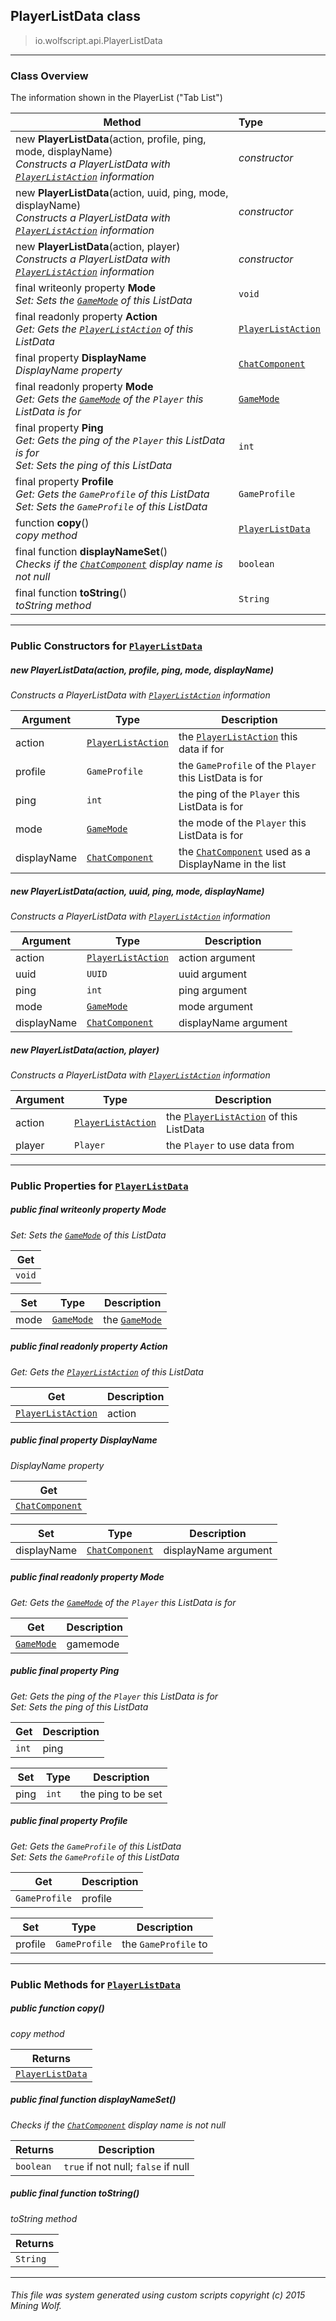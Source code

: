 ## PlayerListData __class__

>io.wolfscript.api.PlayerListData

---

### Class Overview

The information shown in the PlayerList ("Tab List")

Method | Type   
--- | :--- 
new __PlayerListData__(action, profile, ping, mode, displayName) <br> _Constructs a PlayerListData with [`PlayerListAction`](PlayerListAction.md) information_ | _constructor_
new __PlayerListData__(action, uuid, ping, mode, displayName) <br> _Constructs a PlayerListData with [`PlayerListAction`](PlayerListAction.md) information_ | _constructor_
new __PlayerListData__(action, player) <br> _Constructs a PlayerListData with [`PlayerListAction`](PlayerListAction.md) information_ | _constructor_
final writeonly property __Mode__ <br> _Set: Sets the [`GameMode`](GameMode.md) of this ListData_ | `void`
final readonly property __Action__ <br> _Get: Gets the [`PlayerListAction`](PlayerListAction.md) of this ListData_ | [`PlayerListAction`](PlayerListAction.md)
final  property __DisplayName__ <br> _DisplayName property_ | [`ChatComponent`](chat/ChatComponent.md)
final readonly property __Mode__ <br> _Get: Gets the [`GameMode`](GameMode.md) of the `Player` this ListData is for_ | [`GameMode`](GameMode.md)
final  property __Ping__ <br> _Get: Gets the ping of the `Player` this ListData is for<br>Set: Sets the ping of this ListData_ | `int`
final  property __Profile__ <br> _Get: Gets the `GameProfile` of this ListData<br>Set: Sets the `GameProfile` of this ListData_ | `GameProfile`
 function __copy__() <br> _copy method_ | [`PlayerListData`](PlayerListData.md)
final function __displayNameSet__() <br> _Checks if the [`ChatComponent`](chat/ChatComponent.md) display name is not null_ | `boolean`
final function __toString__() <br> _toString method_ | `String`



---

### Public Constructors for [`PlayerListData`](PlayerListData.md)

##### <a id='playerlistdata'></a>new __PlayerListData__(action, profile, ping, mode, displayName) 

_Constructs a PlayerListData with [`PlayerListAction`](PlayerListAction.md) information_

Argument | Type | Description  
--- | --- | --- 
action | [`PlayerListAction`](PlayerListAction.md) | the [`PlayerListAction`](PlayerListAction.md) this data if for
profile | `GameProfile` | the `GameProfile` of the `Player` this ListData is for
ping | `int` | the ping of the `Player` this ListData is for
mode | [`GameMode`](GameMode.md) | the mode of the `Player` this ListData is for
displayName | [`ChatComponent`](chat/ChatComponent.md) | the [`ChatComponent`](chat/ChatComponent.md) used as a DisplayName in the list

##### <a id='playerlistdata'></a>new __PlayerListData__(action, uuid, ping, mode, displayName) 

_Constructs a PlayerListData with [`PlayerListAction`](PlayerListAction.md) information_

Argument | Type | Description  
--- | --- | --- 
action | [`PlayerListAction`](PlayerListAction.md) | action argument
uuid | `UUID` | uuid argument
ping | `int` | ping argument
mode | [`GameMode`](GameMode.md) | mode argument
displayName | [`ChatComponent`](chat/ChatComponent.md) | displayName argument

##### <a id='playerlistdata'></a>new __PlayerListData__(action, player) 

_Constructs a PlayerListData with [`PlayerListAction`](PlayerListAction.md) information_

Argument | Type | Description  
--- | --- | --- 
action | [`PlayerListAction`](PlayerListAction.md) | the [`PlayerListAction`](PlayerListAction.md) of this ListData
player | `Player` | the `Player` to use data from

---

### Public Properties for [`PlayerListData`](PlayerListData.md)

##### <a id='mode'></a>public final writeonly property __Mode__

_Set: Sets the [`GameMode`](GameMode.md) of this ListData_

Get | 
--- | 
`void` |

Set | Type | Description  
--- | --- | --- 
mode | [`GameMode`](GameMode.md) | the [`GameMode`](GameMode.md)


##### <a id='action'></a>public final readonly property __Action__

_Get: Gets the [`PlayerListAction`](PlayerListAction.md) of this ListData_

Get | Description
--- | --- 
[`PlayerListAction`](PlayerListAction.md) | action



##### <a id='displayname'></a>public final  property __DisplayName__

_DisplayName property_

Get | 
--- | 
[`ChatComponent`](chat/ChatComponent.md) |

Set | Type | Description  
--- | --- | --- 
displayName | [`ChatComponent`](chat/ChatComponent.md) | displayName argument


##### <a id='mode'></a>public final readonly property __Mode__

_Get: Gets the [`GameMode`](GameMode.md) of the `Player` this ListData is for_

Get | Description
--- | --- 
[`GameMode`](GameMode.md) | gamemode



##### <a id='ping'></a>public final  property __Ping__

_Get: Gets the ping of the `Player` this ListData is for<br>Set: Sets the ping of this ListData_

Get | Description
--- | --- 
`int` | ping

Set | Type | Description  
--- | --- | --- 
ping | `int` | the ping to be set


##### <a id='profile'></a>public final  property __Profile__

_Get: Gets the `GameProfile` of this ListData<br>Set: Sets the `GameProfile` of this ListData_

Get | Description
--- | --- 
`GameProfile` | profile

Set | Type | Description  
--- | --- | --- 
profile | `GameProfile` | the `GameProfile` to


---

### Public Methods for [`PlayerListData`](PlayerListData.md)

##### <a id='copy'></a>public  function __copy__()

_copy method_

Returns | 
--- | 
[`PlayerListData`](PlayerListData.md) |


##### <a id='displaynameset'></a>public final function __displayNameSet__()

_Checks if the [`ChatComponent`](chat/ChatComponent.md) display name is not null_

Returns | Description
--- | --- 
`boolean` | `true` if not null; `false` if null


##### <a id='tostring'></a>public final function __toString__()

_toString method_

Returns | 
--- | 
`String` |


---


###### This file was system generated using custom scripts copyright (c) 2015 Mining Wolf.
	

